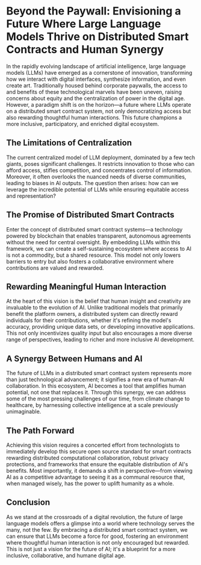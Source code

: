 # Beyond the Paywall: Envisioning a Future Where Large Language Models Thrive on Distributed Smart Contracts and Human Synergy

In the rapidly evolving landscape of artificial intelligence, large language models (LLMs) have emerged as a cornerstone of innovation, transforming how we interact with digital interfaces, synthesize information, and even create art. Traditionally housed behind corporate paywalls, the access to and benefits of these technological marvels have been uneven, raising concerns about equity and the centralization of power in the digital age. However, a paradigm shift is on the horizon—a future where LLMs operate on a distributed smart contract system, not only democratizing access but also rewarding thoughtful human interactions. This future champions a more inclusive, participatory, and enriched digital ecosystem.

## The Limitations of Centralization

The current centralized model of LLM deployment, dominated by a few tech giants, poses significant challenges. It restricts innovation to those who can afford access, stifles competition, and concentrates control of information. Moreover, it often overlooks the nuanced needs of diverse communities, leading to biases in AI outputs. The question then arises: how can we leverage the incredible potential of LLMs while ensuring equitable access and representation?

## The Promise of Distributed Smart Contracts

Enter the concept of distributed smart contract systems—a technology powered by blockchain that enables transparent, autonomous agreements without the need for central oversight. By embedding LLMs within this framework, we can create a self-sustaining ecosystem where access to AI is not a commodity, but a shared resource. This model not only lowers barriers to entry but also fosters a collaborative environment where contributions are valued and rewarded.

## Rewarding Meaningful Human Interaction

At the heart of this vision is the belief that human insight and creativity are invaluable to the evolution of AI. Unlike traditional models that primarily benefit the platform owners, a distributed system can directly reward individuals for their contributions, whether it's refining the model's accuracy, providing unique data sets, or developing innovative applications. This not only incentivizes quality input but also encourages a more diverse range of perspectives, leading to richer and more inclusive AI development.

## A Synergy Between Humans and AI

The future of LLMs in a distributed smart contract system represents more than just technological advancement; it signifies a new era of human-AI collaboration. In this ecosystem, AI becomes a tool that amplifies human potential, not one that replaces it. Through this synergy, we can address some of the most pressing challenges of our time, from climate change to healthcare, by harnessing collective intelligence at a scale previously unimaginable.

## The Path Forward

Achieving this vision requires a concerted effort from technologists to immediately develop this secure open source standard for smart contracts rewarding distributed computational collaboration, robust privacy protections, and frameworks that ensure the equitable distribution of AI's benefits. Most importantly, it demands a shift in perspective—from viewing AI as a competitive advantage to seeing it as a communal resource that, when managed wisely, has the power to uplift humanity as a whole.

## Conclusion

As we stand at the crossroads of a digital revolution, the future of large language models offers a glimpse into a world where technology serves the many, not the few. By embracing a distributed smart contract system, we can ensure that LLMs become a force for good, fostering an environment where thoughtful human interaction is not only encouraged but rewarded. This is not just a vision for the future of AI; it's a blueprint for a more inclusive, collaborative, and humane digital age.

